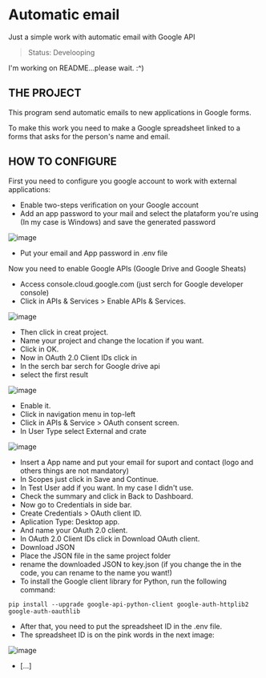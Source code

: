 # Automatic email

Just a simple work with automatic email with Google API

> Status: Develooping

I'm working on README...please wait. :^)

## THE PROJECT

This program send automatic emails to new applications in Google forms.

To make this work you need to make a Google spreadsheet linked to a forms that asks for the person's name and email.

## HOW TO CONFIGURE

First you need to configure you google account to work with external applications:

* Enable two-steps verification on your Google account
* Add an app password to your mail and select the plataform you're using (In my case is Windows) and save the generated password


![image](https://user-images.githubusercontent.com/86629562/185667744-449058c9-2ec5-41fc-9276-c11192e054f9.png)

* Put your email and App password in .env file

Now you need to enable Google APIs (Google Drive and Google Sheats)

* Access console.cloud.google.com (just serch for Google developer console)
* Click in APIs & Services > Enable APIs & Services.

![image](https://user-images.githubusercontent.com/86629562/185675646-f09ee529-f0d5-4db3-9a13-8893d855d2eb.png)

* Then click in creat project.
* Name your project and change the location if you want.
* Click in OK.
* Now in OAuth 2.0 Client IDs click in 
* In the serch bar serch for Google drive api
* select the first result


![image](https://user-images.githubusercontent.com/86629562/185677600-22a23bc6-e733-42e2-b74f-972bcb3cc1ba.png)

* Enable it.
* Click in navigation menu in top-left 
* Click in APIs & Service > OAuth consent screen.
* In User Type select External and crate

![image](https://user-images.githubusercontent.com/86629562/185678992-f3428a4d-21e7-48de-82af-c69d614e032f.png)

* Insert a App name and put your email for suport and contact (logo and others things are not mandatory)
* In Scopes just click in Save and Continue.
* In Test User add if you want. In my case I didn't use.
* Check the summary and click in Back to Dashboard.
* Now go to Credentials in side bar.
* Create Credentials > OAuth client ID.
* Aplication Type: Desktop app.
* And name your OAuth 2.0 client.
* In OAuth 2.0 Client IDs click in Download OAuth client.
* Download JSON
* Place the JSON file in the same project folder
* rename the downloaded JSON to key.json (if you change the in the code, you can rename to the name you want!)
* To install the Google client library for Python, run the following command:

```  
pip install --upgrade google-api-python-client google-auth-httplib2 google-auth-oauthlib
```

* After that, you need to put the spreadsheet ID in the .env file.
* The spreadsheet ID is on the pink words in the next image:

![image](https://user-images.githubusercontent.com/86629562/185747500-ac73c549-c6e5-419b-a412-a7c8f4b66214.png)

* [...]
